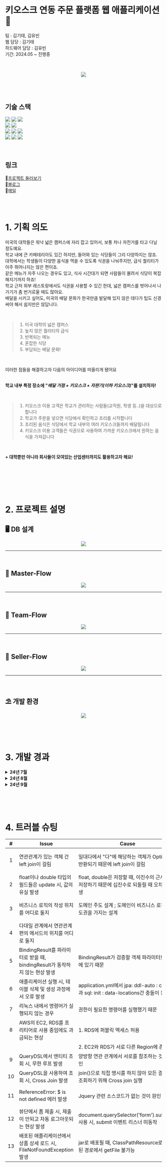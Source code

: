 # 키오스크 연동 주문 플랫폼 웹 애플리케이션 🥏
팀 : 김기태, 김유빈  <br>
웹 담당 : 김기태 <br>
하드웨어 담당 : 김유빈  
기간: 2024.05 ~ 진행중  
<br>
<br>



<div align=center>
	<img src="https://github.com/user-attachments/assets/a1882efd-4c4e-4de4-9960-73d2423ba5d4" />
</div>



</br>
</br>
</br>

## 기술 스택
<!-- <div align=center>
	<h3>⭐ Tech</h3>
	<p>📚 Languages & Framworks 📓</p>
</div> -->
<div align="left">
	<img src="https://img.shields.io/badge/HTML5-E34F26?style=flat&logo=HTML5&logoColor=white" />
	<img src="https://img.shields.io/badge/CSS3-1572B6?style=flat&logo=CSS3&logoColor=white" />
	<img src="https://img.shields.io/badge/JavaScript-F7DF1E?style=flat&logo=JavaScript&logoColor=white" />
	<br>
	<img src="https://img.shields.io/badge/Bootstrap-7952B3?style=flat&logo=Bootstrap&logoColor=white" />
	<img src="https://img.shields.io/badge/Thymeleaf-005F0F?style=flat&logo=Thymeleaf&logoColor=white" />
	<br>
	<img src="https://img.shields.io/badge/Java-007396?style=flat&logo=Jameson&logoColor=white" />
	<img src="https://img.shields.io/badge/SpringBoot-6DB33F?style=flat&logo=SpringBoot&logoColor=white" />
	<img src="https://img.shields.io/badge/Hibernate-59666C?style=flat&logo=Hibernate&logoColor=white" />
<!-- 	<img src="https://img.shields.io/badge/Oracle%20SQL-F80000?style=flat&logo=Oracle&logoColor=white" />
	<img src="https://img.shields.io/badge/MySQL-4479A1?style=flat&logo=MySQL&logoColor=white" /> -->
</div>
<!-- <div align=center>
	<p>🔨 Tools</p>
</div> -->
<div align=left>
	<img src="https://img.shields.io/badge/IntelliJ-512BD4?style=flat&logo=intellijidea&logoColor=white" />
	<img src="https://img.shields.io/badge/Tomcat-F8DC75?style=flat&logo=ApacheTomcat&logoColor=white" />
<!-- 	<img src="https://img.shields.io/badge/AWS-232F3E?style=flat&logo=AmazonAWS&logoColor=white" /> -->
	<img src="https://img.shields.io/badge/GitHub-181717?style=flat&logo=GitHub&logoColor=white" />
</div>

<!--
<div align=center>
	<p>📞 Contact </p>
</div>
<div align=center>
	<a href="https://develop-log-book.tistory.com/">
		<img src="https://img.shields.io/badge/Blog-FF9800?style=flat&logo=tvtime&logoColor=white" />
	</a>
	<a href="mailto:kimkitae1208@gmail.com">
		<img src="https://img.ㅃshields.io/badge/Gmail-EA4335?style=flat&logo=Gmail&logoColor=white" />
	</a>
	<a href="https://www.notion.so/kimkitae1208/Python-7b471b62323749819c2b047024f037de?pvs=4">
		<img src="https://img.shields.io/badge/Notion-000000?style=flat&logo=Notion&logoColor=white" />
	</a>
	<br>
</div>
-->
<br>
<br>

## 링크
🔗[프로젝트 둘러보기](http://13.209.103.55:8080/)<br>
🔖[블로그](https://develop-log-book.tistory.com/)<br>
💌[메일](mailto:kimkitae1208@gmail.com)<br>

<!--⛓️[노션](https://www.notion.so/ventovox/Ks-Notion-Page-54ec277bf8a944e78b824929a342e984?pvs=4)<br>-->

<br>
<br>


# 1. 기획 의도
미국의 대학들은 워낙 넓은 캠퍼스에 자리 잡고 있어서, 보통 차나 자전거를 타고 다닐 정도예요. <br>
학교 내에 큰 카페테리아도 있긴 하지만, 들어와 있는 식당들이 그리 다양하지는 않죠.<br>
대학에서는 학생들이 다양한 음식을 먹을 수 있도록 식권을 나눠주지만, 급식 퀄리티가 아주 뛰어나지는 않은 편이죠.<br>
같은 메뉴가 자주 나오는 경우도 있고, 식사 시간대가 되면 사람들이 몰려서 식당이 복잡해지기까지 하죠!<br>
학교 근처 외부 레스토랑에서도 식권을 사용할 수 있긴 한데, 넓은 캠퍼스를 벗어나서 나가기가 좀 번거로울 때도 많아요.<br>
배달을 시키고 싶어도, 미국의 배달 문화가 한국만큼 발달해 있지 않은 데다가 팁도 신경써야 해서 쉽지만은 않답니다.

<br>

>1. 미국 대학의 넓은 캠퍼스
>2. 높지 않은 퀄리티의 급식
>3. 반복되는 메뉴
>4. 혼잡한 식당
>5. 부담되는 배달 문화!

<br>
   
이러한 점들을 해결하고자 다음의 아이디어를 떠올리게 됐어요<br><br>

**학교 내부 특정 장소에 "_배달 거점 + 키오스크 + 자판기(이하 키오스크)_"를 설치하자!**

<br>

>1. 키오스크 이용 고객은 학교가 관리하는 사람들(교직원, 학생 등..)을 대상으로 합니다
>2. 학교가 주문을 넣으면 식당에서 확인하고 조리를 시작합니다
>3. 조리된 음식은 식당에서 학교 내부의 여러 키오스크들까지 배달됩니다
>4. 키오스크 이용 고객들은 식권으로 사용하여 가까운 키오스크에서 원하는 음식을 가져갑니다

<br>

**+ 대학뿐만 아니라 회사들이 모여있는 산업센터까지도 활용하고자 해요!**

<br>
<br>
<br>
<br>
<br>

# 2. 프로젝트 설명
## 🖥️ DB 설계
<p align="center">
	<img src="https://github.com/user-attachments/assets/73aa9adb-91dc-40ef-ba9a-542b1a2b00fe" />
</p>

<hr>
<br>

## 🧀 Master-Flow
<p align="center">
	<img src="https://github.com/user-attachments/assets/5f362b8a-754a-4fbc-97ef-151dcc32c45e" />
</p>

<hr>
<br>

## 🧀 Team-Flow
<p align="center">
	<img src="https://github.com/user-attachments/assets/cdfd6e3b-eefa-449a-9cb5-d1239220f172" />
</p>

<hr>
<br>

## 🧀 Seller-Flow
<p align="center">
	<img src="https://github.com/user-attachments/assets/c50c54f2-574e-4465-99b4-bb98b292a7be" />
</p>

<hr>
<br>

## ⛱️ 개발 환경
<p align="center">
	<img src="https://github.com/user-attachments/assets/222bfaff-84e0-4d98-a5ab-dc0f56a6559c"/>
</p>
<br>
<br>
<br>

# 3. 개발 경과
<details>
  <summary><b>24년 7월</b></summary>
  
  <div markdown="1">
    <ul>
      <li>
        <details>
          <summary><b>24.07.25 Thu</b></summary>
          <div markdown="1">
            <ol>
              <li>회사소개 페이지 추가</li>
              <li>메인 이미지 변경</li>
              <!-- <img src="./docs/주요_기능/포토스팟_콜렉션/1.gif" width=70%> -->
            </ol>
          </div>
        </details>
      </li>
      <li>
        <details>
          <summary><b>24.07.26 Fri</b></summary>
          <div markdown="1">
            <ol>
              <li>마스터 계정 생성
                <ul>
                  <li>마스터만 팀 목록을 볼 수 있도록 수정</li>
                  <li>마스터만 상품을 수정할 수 있도록 수정</li>
                </ul>
              </li>
              <li>판매자는 판매자 목록을 볼 수 없도록 수정</li>
              <li>상품 목록 페이지 및 페이징 기능 구현중</li>
              <li>팀 목록, 판매자 목록 페이지 및 페이징 기능 구현중</li>
            </ol>
          </div>
        </details>
      </li>
    </ul>
  </div>
</details>



<!--           ===================== 8월 ===================              -->




<details>
  <summary><b>24년 8월</b></summary>
  
  <div markdown="1">
    <ul>
      <li>
	<details>
	  <summary><b>24.08.02 Fri</b></summary>
	  <div markdown="1">
	    <ol>
	      <li>상품 목록 페이지 및 페이징 기능 구현</li>
	      <li>개발 DB, 테스트 DB의 분리</li>
	    </ol>
	  </div>
	</details>
      </li>
      <li>
	<details>
	  <summary><b>24.08.03 Sat</b></summary>
	  <div markdown="1">
	    <ol>
	      <li>팀 목록 페이지 및 페이징 기능 구현</li>
	      <li>판매자 목록 페이지 구현</li>
	      <li>판매자 목록 페이징 기능 구현중</li>
	    </ol>
	  </div>
	</details>
	</li>
      <li>
	<details>
	  <summary><b>24.08.05 Mon</b></summary>
	  <div markdown="1">
	    <ol>
	      <li>판매자 목록 페이징 기능 구현</li>
	      <li>상품, 판매자, 팀 목록 현재 페이지에 대한 CSS 추가</li>
	      <li>주문 추가, 취소 기능 구현</li>
	      <li>팀 id를 조건으로 하여 장바구니가 조회되도록 구현</li>
	    </ol>
	  </div>
	</details>
	</li>
      <li>
	<details>
	  <summary><b>24.08.06 Tue</b></summary>
	  <div markdown="1">
	    <ol>
	      <li>장바구니 기능 구현</li>
	      <li>장바구니 페이지 구현</li>
	      <li>주문 기능 구현중
	      <ul>
		      <li>장바구니 정보 조회</li>
		      <li>장바구니 정보를 이용해 주문상세 데이터 생성</li>
		      <li>장바구니 정보 가공하여 최종 주문 금액, 최종 주문 개수 계산</li>
	      </ul></li>
	      <li>주문 페이지 구현중</li>
		    <li>상품 목록에서 CLOSED 상태의 상품은 수량 및 담기 버튼 비활성화</li>
		    <li>상품 목록에서 담을 수량 변경 및 담기 시, 0보다 작은 수량을 입력하는 경우에 대한 유효성 검사</li>
	    </ol>
	  </div>
	</details>
	</li>
      <li>
	<details>
	  <summary><b>24.08.07 Wed</b></summary>
	  <div markdown="1">
	    <ol>
	      <li>장바구니 상품 제거 기능 구현</li>
	      <li>장바구니 목록 합산 가격 및 수량 출력 기능 추가</li>
	      <li>주문 기능 구현</li>
	      <li>주문 페이지 구현중</li>
		    <li>담으려는 상품이 이미 장바구니에 있는 경우, 중복 담기 제한</li>
		    <li>0개 이하의 상품을 담는 경우에 대한 유효성 검사 수정</li>
		    <li>장바구니 페이징 기능 제거</li>
	    </ol>
	  </div>
	</details>
	</li>
      <li>
	<details>
	  <summary><b>24.08.08 Thu</b></summary>
	  <div markdown="1">
	    <ol>
	      <li>주문 기능 테스트</li>
	      <li>주문 페이지 구현</li>
	      <li>판매자 목록 페이징 기능 구현중</li>
	    </ol>
	  </div>
	</details>
	</li>
      <li>
	<details>
	  <summary><b>24.08.10 Sat</b></summary>
	  <div markdown="1">
	    <ol>
	      <li>회원가입 시, City, Street, Zipcode 입력하도록 수정</li>
	      <li>주문 시, 상품 엔티티의 특정 필드(재고, 수정일)만 변경되도록 @DynamicUpdate 적용</li>
	      <li>팀 데이터의 STREET, CITY, ZIPCODE 필드 초기화</li>
	    </ol>
	  </div>
	</details>
	</li>
      <li>
	<details>
	  <summary><b>24.08.11 Sun</b></summary>
	  <div markdown="1">
	    <ol>
	      <li>가격의 타입을 float -> BigDecimal로 변경
	      <ul>
		      <li>Update 쿼리 실행 시, 값의 유실이 발생하기 때문</li>
	      </ul></li>
	      <li>@DynamicUpdate 제거 및 변경 감지를 적용한 상품 엔티티 전체 필드 Update 쿼리 확인</li>
	      <li>장바구니에 상품을 담을 때, setScale(2, RoundingMode.CEILING)하고 주문 시, 해당 값 그대로 사용</li>
		    <li>팀 목록 페이지에서 Street, City, Zipcode 출력, remark 미출력하도록 수정</li>
		    <li>컨트롤러, 서비스(엔티티), 레포지토리 간 메서드 명명 규칙 설정 및 이에 맞게 메서드 명 변경</li>
		    <li>ItemRepository -> ItemJpaRepository / MemberRepository -> MemberJpaRepository 전체 대체</li>
		    <li>주문 목록 조회 기능, 페이지, 자세히 버튼 추가</li>
		    <li>세션 내 정보가 master, team인 경우에만 상품 목록 페이지에서 담기 버튼이 보이도록 수정</li>
		    <li>주문 내역에서 주문 ID, 배송 상태가 출력되도록 수정</li>
	    </ol>
	  </div>
	</details>
	</li>
      <li>
	<details>
	  <summary><b>24.08.12 Mon</b></summary>
	  <div markdown="1">
	    <ol>
	      <li>상품 담기 버튼 클릭 시, 장바구니 이동 분기 추가</li>
	      <li>장바구니 제거 버튼 -> 비우기 버튼으로 수정, 모두 비우기 버튼 및 기능 추가</li>
	      <li>주문 시, 기존 장바구니를 비우도록 수정</li>
		    <li>상세 주문 취소 기능 추가</li>
	    </ol>
	  </div>
	</details>
	</li>
      <li>
	<details>
	  <summary><b>24.08.13 Tue</b></summary>
	  <div markdown="1">
	    <ol>
	      <li>상품 등록 폼과 상품 수정 폼 분리</li>
	      <li>Bean Validation 적용</li>
	      <li>상품 등록 및 수정 Validation 기능 추가</li>
		    <li>상품 등록 및 수정 테스트</li>
		    <li>MainController에서 LogInController로 로그인/로그아웃 기능 분리</li>
		    <li>세션 타임아웃 30분 설정</li>
		    <li>로그용 인터셉터 추가</li>
		    <li>로그인용 인터셉터 추가</li>
	    </ol>
	  </div>
	</details>
	</li>
      <li>
	<details>
	  <summary><b>24.08.14 Wed</b></summary>
	  <div markdown="1">
	    <ol>
	      <li>인터셉터 이름 수정
	      <ul>
		<li>로그용 인터셉터 ; Log_Interceptor</li>
		<li>로그인용 인터셉터 ; LogIn_Interceptor</li>
	      </ul></li>
	      <li>로그인 인터셉터 구현 완료</li>
	      <li>로그인 인터셉터 테스트</li>
	    </ol>
	  </div>
	</details>
	</li>
      <li>
	<details>
	  <summary><b>24.08.15 Thu</b></summary>
	  <div markdown="1">
	    <ol>
	      <li>POS기로 상품 정보를 보내는 API 구현</li>
	      <li>H2 -> MySQL로 사용 DB 변경</li>
	      <li>AWS RDS MySQL 생성</li>
	    </ol>
	  </div>
	</details>
	</li>
      <li>
	<details>
	  <summary><b>24.08.19 Mon</b></summary>
	  <div markdown="1">
	    <ol>
	      <li>빌드 파일 재배포 및 정상 실행 확인</li>
	      <li>메인 페이지 null 출력 부분 해결</li>
	      <li>MySQL workbench를 통한 초기 데이터 삽입</li>
	      <li>공지사항 목록 페이지 구현</li>
		    <li>공지사항 목록 페이지 구현</li>
		    <li>공지사항 이미지 파일 업로드 기능 구현</li>
	    </ol>
	  </div>
	</details>
	</li>
      <li>
	<details>
	  <summary><b>24.08.20 Tue</b></summary>
	  <div markdown="1">
	    <ol>
	      <li>공지사항 삭제 기능 구현</li>
	      <li>공지사항 삭제 시, 연관 파일 삭제 구현</li>
	      <li>공지사항 수정 폼 객체(NoticeUpdateForm) 생성</li>
	      <li>상품 수정 페이지 구현</li>
		    <li>파일 업로드 관련 서비스 이름 변경
		    <ul>
			    <li>FileUtil -> FileService</li>
		    </ul></li>
		    <li>파일 업로드 정보 엔티티 이름 변경
		    <ul>
			    <li>UploadFile -> FileNameTable 변경</li>
		    </ul></li>
		    <li>로그인용 인터셉터에 제외 경로 추가
		    <ul>
			    <li>공지사항 목록(notice-list) 경로 제외</li>
		    </ul></li>
		    <li>공지사항 수정 기능 구현</li>
		    <li>공지사항 파일에 대한 업로드/수정/삭제 구현</li>
	    </ol>
	  </div>
	</details>
	</li>
      <li>
	<details>
	  <summary><b>24.08.21 Wed</b></summary>
	  <div markdown="1">
	    <ol>
	      <li>순수 JPA 레포지토리를 스프링 데이터 JPA로 대체
	      <ul>
		<li>TeamRepository -> TeamJpaRepository</li>
		<li>SellerRepository -> SellerJpaRepository</li>
	      </ul></li>
	      <li>상품 상세 페이지 구현</li>
	      <li>상품 목록에서 "상품 ID", "상품명" 클릭 시, 상품 상세 페이지로 이동하도록 구현</li>
		    <li>상품 수정 페이지, 상품 수정 기능 구현</li>
		    <li>공지 수정 시, "제목", "본문" 수정 사항이 적용되도록 수정</li>
		    <li>상품 상세 페이지에서 "CLOSED" 상태인 상품은 가격에 취소선, 담기 비활성화, 안내 문구가 나타나도록 수정</li>
	    </ol>
	  </div>
	</details>
     </li>
	    <li>
	<details>
	  <summary><b>24.08.22 Thu</b></summary>
	  <div markdown="1">
	    <ol>
	      <li>README.md 업데이트</li>
	      <li>AWS EC2와 RDS의 동일하지 않은 가용영역으로 인한 과금 내역 확인</li>
	      <li>AWS RDS 리전 변경 및 재생성(Sydney -> Seoul)</li>
		<li>MySQL Workbench에서 EC2 SSH 터널링을 통한 접속</li>
	    </ol>
	  </div>
	</details>
     </li>
     <li>
	<details>
	  <summary><b>24.08.23 Fri</b></summary>
	  <div markdown="1">
	    <ol>
	      <li>장바구니 리스트, 주문 리스트, 주문 상세에서 상품 등록 버튼 미동작 오류 수정
	      <ul>
		<li>ajax 비동기 post 전송 코드 추가</li>
	      </ul></li>
	      <li>Address 엔티티 기본 생성자 -> @NoArgsConstructor 수정</li>
	      <li>Team 엔티티와 Kiosk 엔티티 간 연관관계 수정</li>
		<li>팀, 판매자 상세 클릭 시, 임시 경고창을 띄우도록 수정</li>
	    </ol>
	  </div>
	</details>
     </li>
     <li>
	<details>
	  <summary><b>24.08.24 Sat</b></summary>
	  <div markdown="1">
	    <ol>
	      <li>주문 상태 ACCEPTED 추가</li>
	      <li>주문 상태가 ACCEPTED인 경우, 주문 취소 불가하도록 수정</li>
	      <li>판매자가 본인 가게에 대한 주문 내역만 볼 수 있도록 수정</li>
	    </ol>
	  </div>
	</details>
     </li>
     <li>
	<details>
	  <summary><b>24.08.26 Mon</b></summary>
	  <div markdown="1">
	    <ol>
	      <li>QueryDSL 설정 추가</li>
	      <li>주문 상태 REJECTED 추가</li>
	      <li>판매자 전용 주문된 목록 페이지 추가</li>
		    <li>올바른 접근이 아닌 경우, 메시지를 띄우도록 Message 객체 추가</li>
		    <li>해당 판매자가 아닌 사용자의 주문된 목록 페이지 접근 제한</li>
		    <li>상품 상세 페이지에서 판매자는 장바구니 담기 불가능하도록 수정</li>
		    <li>주문 상품 생성 시, 생성일 세팅되도록 수정</li>
		    <li>"제휴된 판매자"에 대한 기능을 위한 PartnerSeller 객체 추가</li>
	    </ol>
	  </div>
	</details>
     </li>
     <li>
	<details>
	  <summary><b>24.08.27 Thu</b></summary>
	  <div markdown="1">
	    <ol>
	      <li>판매자 제휴 맺기 기능 추가</li>
	      <li>판매자 제휴 맺기 테스트 추가</li>
	      <li>올바른 접근이 아닌 경우에 대한 코드를 LogInService로 Extract</li>
	      <li>제휴 판매자 목록 접근이 올바르지 않은 경우에 대한 처리 추가</li>
	      <li>헤더에 "제휴 판매자 목록" 버튼 추가</li>
	      <li>sellerOrderedItems -> sellerOrders 이름 변경</li>
	      <li>"전체 판매자 목록"에 "제휴 맺기" 버튼 추가</li>
	      <li>PartnerSeller -> Partner 이름 변경</li>
	      <li>제휴 상태 객체 PartnerStatus 추가</li>
	      <li>"제휴 판매자 조회"를 위한 객체 PartnerDto 추가</li>
	      <li>"제휴 판매자 목록" 페이지 추가</li>
	      <li>접속한 팀과 제휴된 "제휴 판매자 조회" 기능 추가</li>
	    </ol>
	  </div>
	</details>
     </li>
     <li>
	<details>
	  <summary><b>24.08.28 Wed</b></summary>
	  <div markdown="1">
	    <ol>
	      <li>"OPEN" 상태인 판매자만 제휴할 수 있도록 수정</li>
	      <li>판매자 조회를 위한 SellerDto 추가</li>
	      <li>판매자 조회 페이징을 위한 코드 추가</li>
	      <li>메인, 회사소개 페이지 내용 수정</li>
	    </ol>
	  </div>
	</details>
     </li>
     <li>
	<details>
	  <summary><b>24.08.30 Fri</b></summary>
	  <div markdown="1">
	    <ol>
	      <li>전체 판매자 목록 페이지 검색창 추가</li>
	      <li>전체 판매자 목록 검색 조건으로 id, 판매자명, 연락처, 이메일, 상태 추가</li>
	      <li>전체 판매자 목록 검색 버튼 동작 테스트</li>
	    </ol>
	  </div>
	</details>
     </li>
    </ul>
  </div>
</details>


<!-- ========================   9월 ========================== -->

<details>
  <summary><b>24년 9월</b></summary>
  
  <div markdown="1">
    <ul>
      <li>
	<details>
	  <summary><b>24.09.01 Sun</b></summary>
	  <div markdown="1">
	    <ol>
	      <li>전체 판매자 목록 검색 버튼 동작 테스트</li>
	      <li>전체 팀 목록 검색 버튼 추가</li>
	      <li>전체 팀 목록 검색 조건으로 id, 팀명, 연락처, 이메일, 티켓수, 이메일, 상태, Street, city, zipcode 추가</li>
	      <li>팀 조회를 위한 TeamDto 추가</li>
	      <li>팀 조회 페이징을 위한 코드 추가</li>
	      <li>전체 팀 목록 검색 버튼 동작 테스트</li>
	    </ol>
	  </div>
	</details>
     </li>
     <li>
	<details>
	  <summary><b>24.09.02 Mon</b></summary>
	  <div markdown="1">
	    <ol>
	      <li>전체 상품 목록 페이지 검색창 추가</li>
	      <li>전체 상품 목록 검색 조건으로 id, 상품명, 가격, 재고, 판매자명, 상태 추가</li>
	      <li>상품 조회 및 검색을 위한 ItemDto, ItemSearchCond 객체 추가</li>
	      <li>상품 검색 기능 추가</li>
	      <li>전체 팀 목록 검색 조건 중 "티켓 수"에 대한 타입 int -> Integer로 변경</li>
	      <li>전체 팀 목록, 전체 판매자 목록, 제휴 판매자 목록 간 이동 버튼 추가</li>
	      <li>장바구니에서 상품 ID, 상품 명 클릭 시, 상품 상세 페이지로 이동하도록 수정</li>
	      <li>장바구니 내 수량 변경 기능 추가</li>
	      <li>장바구니 내 수량 변경 시, 기존 수량과 동일한 수량으로 변경하려는 경우에 대한 유효성 검사 추가</li>
	      <li>장바구니 내 수량 변경 시, 소수점 및 1 미만 입력 불가 제한 추가</li>
	      <li>장바구니 내 수량 변경 시, "총 가격", "합산 가격", "합산 수량" 또한 변경되도록 수정</li>
	      <li>전체 상품 목록 페이지 내 수량 변경에 대한 유효성 검사 수정</li>
	      <li>로그인 페이지 내 회원가입 버튼 및 기능 추가</li>
	    </ol>
	  </div>
	</details>
     </li>
     <li>
	<details>
	  <summary><b>24.09.03 Tue</b></summary>
	  <div markdown="1">
	    <ol>
	      <li>전체 페이지 Navigation, Header, Footer 추가</li>
	      <li>전체 페이지 CSS 통일</li>
	      <li>제휴 판매자 목록 내 페이징 버튼 및 기능 추가</li>
	      <li>제휴 판매자 목록 페이지 내 검색창 추가</li>
	      <li>제휴 판매자 목록 검색을 위한 PartnerSearchCond 객체 추가</li>
	      <li>제휴 판매자 목록 검색 기능 추가</li>
	      <li>제휴 판매자 목록 검색 버튼 동작 테스트</li>
	      <li>상품 목록, 상품 상세, 주문 목록, 장바구니 목록 상단 버튼 통일</li>
	      <li>팀 목록, 판매자 목록, 제휴 판매자 목록 상단 버튼 통일</li>
	    </ol>
	  </div>
	</details>
     </li>
     <li>
	<details>
	  <summary><b>24.09.05 Thu</b></summary>
	  <div markdown="1">
	    <ol>
	      <li>주문된 목록 페이지 출력 시, "주문자 명" 기준 그룹화하여 보이도록 수정</li>
	      <li>"주문자 명"에 대한 열기/접기 토글 버튼 추가</li>
	      <li>주문된 목록 페이지 내 검색창 추가 및 기능 구현</li>
	      <li>주문된 목록 날짜 조건 세팅을 위한 FlatPickr 라이브러리 추가</li>
	      <li>주문된 목록 검색 기능 테스트</li>
	      <li>주문된 목록 내 주문자 당 "수락, 거절" 기능 구현</li>
	      <li>수락되거나 거절된 주문인 경우, 재수락 및 재거절 제한 기능 추가</li>
	    </ol>
	  </div>
	</details>
     </li>
     <li>
	<details>
	  <summary><b>24.09.06 Fri</b></summary>
	  <div markdown="1">
	    <ol>
	      <li>상품 상세 페이지용 이미지 파일들 추가</li>
	      <li>상품 상세 페이지 로드 시, 랜덤 이미지가 출력되도록 수정</li>
	      <li>팀 목록 내 팀 ID, 팀 명에 대한 링크 제거</li>
	      <li>판매자 ID, 판매자 명 클릭 시, 해당 판매자가 판매중인 상품 목록 검색 링크 추가</li>
	    </ol>
	  </div>
	</details>
     </li>
     <li>
	<details>
	  <summary><b>24.09.10 Tue</b></summary>
	  <div markdown="1">
	    <ol>
	      <li>상품 상세 로드 시, 각 번호의 이미지가 없는 경우, 각각 랜덤 이미지를 출력하도록 수정</li>
	      <li>판매자가 상품 등록/수정 시, 폼에 해당 판매자가 고정되도록 수정</li>
	      <li>판매자는 자신의 상품만 변경 가능하도록 수정</li>
	      <li>판매자는 상품 목록 조회 시, 자신의 상품만 보이도록 수정</li>
	      <li>판매자는 상태 수정 시, "DORMANT"는 선택하지 못하도록 수정</li>
	      <li>마스터는 판매자 상태 수정 시, 모든 상태가 선택 가능하도록 수정</li>
	      <li>판매자 초기화 데이터 중 Address 추가</li>
	      <li>마스터, 판매자 로그인 후, 정보 수정 테스트</li>
	      <li>판매자 정보 수정 페이지 추가</li>
	      <li>판매자 정보 수정 폼 추가</li>
	    </ol>
	  </div>
	</details>
     </li>     
     <li>
	<details>
	  <summary><b>24.09.11 Wed</b></summary>
	  <div markdown="1">
	    <ol>
	      <li>회원가입 시, 모든 필드에 대한 필수 입력 유효성 검사(Bean Validation) 추가</li>
	    </ol>
	  </div>
	</details>
     </li>     
     <li>
	<details>
	  <summary><b>24.09.12 Thu</b></summary>
	  <div markdown="1">
	    <ol>
	      <li>판매자 정보 수정 시, 비동기 아이디 중복 체크 및 유효성 검사 함수 추가</li>
	      <li>판매자 정보 수정 시, 연락처, 이메일 유효성 검사 함수 추가</li>
	      <li>아이디 중복 체크 및 아이디, 연락처, 이메일 유효성 검사 함수 공통 js 파일(commonfunc.js)로 추출</li>
	      <li>판매자 정보 수정 시, 비밀번호 변경은 제외하도록 수정</li>
	      <li>판매자 정보 수정 중, 유효성 검사 실패 시에 해당하는 CSS 및 출력 메시지 추가</li>
	      <li>판매자 정보 수정 테스트</li>
	      <li>teamService.signUp/sellerService.signUp 메서드 -> save로 이름 수정</li>
	      <li>AWS에 애플리케이션 재배포</li>
	    </ol>
	  </div>
	</details>
     </li>     
     <li>
	<details>
	  <summary><b>24.09.13 Fri</b></summary>
	  <div markdown="1">
	    <ol>
	      <li>회원 가입 시, 가입 유형에 대한 유효성 검사 추가</li>
	      <li>회원 가입 시, 비어있는 필드가 있는 경우, 가입 제한 기능 추가</li>
	      <li>회원 가입 시, 가입 유형 미선택 시, 아이디 입력 불가 기능 추가</li>
	      <li>팀 정보 수정 페이지, 팀 수정 폼, 팀 정보 수정 기능 추가</li>
	      <li>회원 가입 및 팀 정보 수정 시, 비동기 아이디 중복 체크 및 아이디/연락처/이메일 유효성 검사 추가</li>
	      <li>회원 가입 테스트</li>
	    </ol>
	  </div>
	</details>
     </li>    
     <li>
	<details>
	  <summary><b>24.09.15 Sun</b></summary>
	  <div markdown="1">
	    <ol>
	      <li>팀 정보 수정 시, 비동기 아이디 중복 체크 및 아이디/연락처/이메일 유효성 검사 함수 추가</li>
	      <li>팀 정보 페이지에 "티켓 수" 출력되도록 수정</li>
	      <li>마스터만 "티켓 수"를 변경 가능하도록 수정</li>
	      <li>팀 목록 페이지 내 "수정" 버튼 추가</li>
	      <li>마스터의 특정 팀/판매자 정보 수정 기능 추가</li>
	      <li>팀 정보 수정 테스트</li>
	      <li>마스터의 팀/판매자 정보 수정 테스트</li>
	      <li>팀이 주문하는 경우, 티켓 수가 감소하도록 수정</li>
	      <li>팀이 주문 취소하는 경우, 티켓 수가 복구되도록 수정</li>
	      <li>팀으로 로그인한 경우, 상품 목록/주문 목록 페이지에 "티켓 수"가 나타나도록 수정</li>
	      <li>주문 테스트</li>
	      <li>주문된 목록 페이지의 그룹 헤더를 "주문자" -> "주문번호"로 변경</li>
	      <li>주문된 목록 페이지에서 "ORDERED"인 주문만 수락 또는 거절할 수 있도록 수정</li>
	      <li>주문된 목록 페이지 내 주문 검색 조건으로 "주문 ID" 추가</li>
	      <li>주문된 목록 페이지(sellerOrders.html) 경로 변경(basic -> pay)</li>
	    </ol>
	  </div>
	</details>
     </li>     
     <li>
	<details>
	  <summary><b>24.09.16 Mon</b></summary>
	  <div markdown="1">
	    <ol>
	      <li>비밀번호 변경 전 기존 비밀번호 확인 페이지 및 기능 추가</li>
	      <li>비밀번호 변경 페이지 및 기능 추가</li>
	      <li>비밀번호 변경 시, 새 비밀번호에 대한 형식 및 유효성 검사 추가</li>
	      <li>비밀번호 변경 성공 시, 로그아웃 강제</li>
	      <li>팀/판매자 정보 수정 내 "비밀번호 변경" 버튼 추가</li>
	      <li>팀/판매자 비밀번호 변경 테스트</li>
	      <li>회원가입 시, 비밀번호에 대한 유효성 검사 추가</li>
	      <li>회원가입 테스트</li>
	    </ol>
	  </div>
	</details>
     </li>        
     <li>
	<details>
	  <summary><b>24.09.17 Tue</b></summary>
	  <div markdown="1">
	    <ol>
	      <li>팀/판매자 회원탈퇴 페이지 및 기능 추가</li>
	      <li>회원탈퇴 전 기존 비밀번호 확인 페이지를 경유하도록 구현</li>
	      <li>회원탈퇴 시, 팀/판매자의 상태를 "DORMANT"로 하여 업데이트하도록 구현</li>
	      <li>탈퇴한 계정은 로그인이 제한되도록 수정</li>
	      <li>팀/판매자에게 진행중인 주문("ORDERED", "ACCEPTED")이 있다면 탈퇴 불가하도록 구현</li>
	      <li>판매자 탈퇴 시, 판매중인 모든 상품이 CLOSED 되도록 구현</li>
	      <li>회원탈퇴 테스트</li>
	      <li>판매자가 주문 거절 시, 주문한 팀의 "티켓 수"가 복구되도록 수정</li>
	      <li>판매자 용 "제휴 팀 목록(partnerTeams)" 페이지 및 조회 기능 추가</li>
	      <li>"제휴 팀 목록", "제휴 판매자 목록" 내 "생성일" 필드 삭제</li>
	      <li>제휴 팀 목록 내 "팀 ID", "팀 명" 클릭 시, 해당 팀 명으로 주문된 목록 조회하는 기능 추가</li>
	      <li>전체 판매자 목록 내 판매자 상태가 "OPEN"인 경우에만 "제휴 맺기" 버튼이 출력되도록 수정</li>
	      <li>제휴 판매자 목록 페이지 명을 "partners" -> "partnerSellers"로 변경</li>
	      <li>제휴 판매자 목록 DTO 명을 "PartnerDto" -> "PartnerSellerDto"로 변경</li>
	      <li>제휴 팀 목록 DTO를 "PartnerTeamDto"로 생성</li>
	      <li>AWS에 애플리케이션 재배포</li>
	      <li>리드미 업데이트 - DB 설계 사진 변경, 개발경과 업데이트</li>
	    </ol>
	  </div>
	</details>
     </li>    
    </ul>
  </div>
</details>


</br>
</br>
<br>
<br>


# 4. 트러블 슈팅
| # | Issue | Cause | Resolution |
|:---:|---|---|---|
| 1 | 연관관계가 있는 객체 간 left join이 걸림 | 일대다에서 "다"에 해당하는 객체가 Optional로 반환되기 때문에 left join이 걸림 | 연관관계 주인 객체의 외래키 필드에 "optional=false", "nullable=false"를 추가 |
| 2 | float이나 double 타입의 필드들은 update 시, 값의 유실 발생 | float, double은 저장할 때, 이진수의 근사치를 저장하기 때문에 십진수로 되돌릴 때 오차가 발생 | 타입을 BigDecimal로 변경 |
| 3 | 비즈니스 로직의 작성 위치를 어디로 둘지 | 도메인 주도 설계 ; 도메인이 비즈니스 로직의 주도권을 가지는 설계 | 엔티티 한 곳에서 처리가능하면 엔티티에서 처리, 엔티티의 처리 범위를 넘어가면 서비스에서 처리 |
| 4 | 다대일 관계에서 연관관계 편의 메서드의 위치를 어디로 둘지 |  | "다"쪽과 "일"쪽 모두 관계 없으나, 유지보수 하기 쉬운쪽에 두는 것이 좋다 |
| 5 | BindingResult를 파라미터로 받을 때, bindingResult가 동작하지 않는 현상 발생 | BindingResult가 검증할 객체 파라미터보다 앞에 있기 때문 | BindingResult는 검증할 객체 파라미터 바로 다음 순서로 와야 하며, 여러 파라미터를 검증하는 경우, 각 파라미터 바로 뒤에 BindingResult를 지정해주면 된다 |
| 6 | 애플리케이션 실행 시, 테이블 삭제 및 생성 과정에서 오류 발생 | application.yml에서 jpa: ddl-auto : create과 sql: init : data-locations간 충돌이 원인 | sql: init : data-locations 부분 주석 처리, sql: init은 지양하는것이 권장된다 |
| 7 | 리눅스 내에서 명령어가 실행되지 않는 경우 | 권한이 필요한 명령어를 실행했기 때문 | 명령어 앞에 "sudo"를 붙여 실행 |
| 8 | AWS의 EC2, RDS를 프리티어로 사용 중임에도 과금되는 현상 | 1. RDS에 퍼블릭 액세스 허용 | 1. RDS에 허용된 퍼블랙 엑세스 제한 |
|  |  | 2. EC2와 RDS가 서로 다른 Region에 존재 | 2. EC2와 RDS를 같은 Region으로 생성 |
| 9 | QueryDSL에서 엔티티 조회 시, 무한 루프 발생 | 양방향 연관 관계에서 서로를 참조하는 것이 원인 | DTO를 사용하여 연관 관계 제거 |
| 10 | QueryDSL을 사용하여 조회 시, Cross Join 발생 | join()으로 직접 명시를 하지 않아 모든 결과를 조회하기 위해 Cross join 실행 | join()으로 조인할 필드 직접 명시 |
| 11 | ReferenceError: $ is not defined 에러 발생 | Jquery 관련 소스코드가 없는 것이 원인 | script 태그 소스코드 추가 src="http://code.jquery.com/jquery-latest.js" |
| 12 | 뷰단에서 폼 제출 시, 제출이 안되고 자동 로그아웃되는 현상 발생 | document.querySelector('form').submit(); 사용 시, submit 이벤트 리스너 미동작 | $('form').submit();으로 수정 후 submit 동작 확인 |
| 13 | 배포된 애플리케이션에서 상품 상세 로드 시, FileNotFoundException 발생 | jar로 배포될 때, ClassPathResource로 설정된 경로에서 getFile 불가능 | ClassPathResource -> PathMatchingResourcePatternResolver 수정 |

<br>
<br>




<br>
<br>
<br>
<br>
